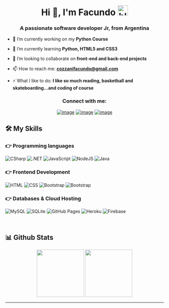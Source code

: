 <h1 align="center">Hi 👋, I'm Facundo <img src="https://cdn3.emoji.gg/emojis/89104-blobcat-hug.png" height="32px" alt="blobcat_hug"></h1>
<h3 align="center">A passionate software developer Jr, from Argentina</h3>

- 🔭 I’m currently working on my **Python Course**

- 🌱 I’m currently learning **Python, HTML5 and CSS3**

- 👯 I’m looking to collaborate on **front-end and back-end projects**

- 📫 How to reach me: **cozzanifacundo@gmail.com**

- ⚡ What I like to do: **I like so much reading, basketball and skateboarding...and coding of course**

<h3 align="center">Connect with me:</h3>
<div align="center">

[![image](https://img.shields.io/badge/LinkedIn-0077B5?style=for-the-badge&logo=linkedin&logoColor=white)](https://www.linkedin.com/in/facundocozzani/)
[![image](https://img.shields.io/badge/WhatsApp-%23239120?style=for-the-badge&logo=whatsapp&logoColor=white)](https://www.linkedin.com/in/facundocozzani/)
[![image](https://img.shields.io/badge/Gmail-D14836?style=for-the-badge&logo=gmail&logoColor=white)](mailto:cozzanifacundo@gmail.com)
  
</div>

## 🛠️ My Skills

### 👉 Programming languages

<p align="left"> 
  <img alt="CSharp" src="https://img.shields.io/badge/C%23-%23239120?style=for-the-badge&logo=csharp&logoColor=white"> 
  <img alt=".NET" src="https://img.shields.io/badge/.NET-5C2D91?style=for-the-badge&logo=.net&logoColor=white"> 
  <img alt="JavaScript" src="https://img.shields.io/badge/javascript-%23323330.svg?style=for-the-badge&logo=javascript&logoColor=%23F7DF1E">
  <img alt="NodeJS" src="https://img.shields.io/badge/node.js-6DA55F?style=for-the-badge&logo=node.js&logoColor=white">
  <img alt="Java" src="https://img.shields.io/badge/java-%23ED8B00.svg?style=for-the-badge&logo=openjdk&logoColor=white"/>
</p>

### 👉 Frontend Development
<p align="left"> 
  <img alt="HTML" src="https://img.shields.io/badge/html5-%23E34F26.svg?style=for-the-badge&logo=html5&logoColor=white">
  <img alt="CSS" src="https://img.shields.io/badge/CSS%20-%231572B6?logo=css3&logoColor=white">
  <img alt="Bootstrap" src="https://img.shields.io/badge/Bootstrap-%23563D7C?style=flat&logo=bootstrap&logoColor=white"/>
  <img alt="Bootstrap" src="https://img.shields.io/badge/java-%23ED8B00.svg?style=for-the-badge&logo=openjdk&logoColor=white"/>

</p>

### 👉 Databases & Cloud Hosting
<p align="left">
  <img alt="MySQL" src="https://img.shields.io/badge/MySQL-%2300f.svg?style=flat&llogo=mysql&logoColor=white">
  <img alt="SQLite" src ="https://img.shields.io/badge/sqlite-%2307405e.svg?style=flat&logo=sqlite&logoColor=white"/>
  <img alt="GitHub Pages" src="https://img.shields.io/badge/GitHub%20Pages-%23327FC7.svg?style=flat&llogo=github&logoColor=white">
  <img alt="Heroku" src="https://img.shields.io/badge/Heroku%20-%23430098.svg?logo=heroku&logoColor=white">
  <img alt="Firebase" src ="https://img.shields.io/badge/Firebase-%23316192.svg?logo=firebase&logoColor=white">
 </p>
<br/>

## 📊 Github Stats

<p align= "center">
  <img height= "150" src="https://github-readme-stats.vercel.app/api?username=FatuKING&theme=react&show_icons=true&include_all_commits=true" />
  <img height= "150" src="https://github-readme-stats.vercel.app/api/top-langs/?username=FatuKING&theme=react&layout=compact" />
</p>

------
